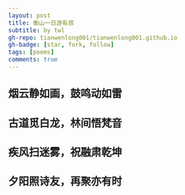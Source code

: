 ```yaml
---
layout: post
title: 衡山一日游有感
subtitle: by twl
gh-repo: tianwenlong001/tianwenlong001.github.io
gh-badge: [star, fork, follow]
tags: [poems]
comments: true
---
```


## 烟云静如画，鼓鸣动如雷
## 古道觅白龙，林间悟梵音
## 疾风扫迷雾，祝融肃乾坤
## 夕阳照诗友，再聚亦有时

